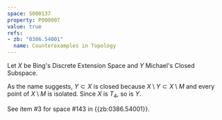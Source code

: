 ```yaml
---
space: S000137
property: P000007
value: true
refs:
- zb: "0386.54001"
  name: Counterexamples in Topology
---
```


Let $X$ be Bing's Discrete Extension Space and $Y$ Michael's Closed Subspace.

As the name suggests, $Y \subset X$ is closed because $X \setminus Y \subset X \setminus M$ and every point of $X \setminus M$ is isolated. Since $X$ is $T_4$, so is $Y$.

See item #3 for space #143 in {{zb:0386.54001}}.
